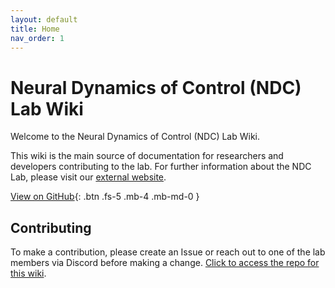 ```yaml
---
layout: default
title: Home
nav_order: 1
---
```


# Neural Dynamics of Control (NDC) Lab Wiki
Welcome to the Neural Dynamics of Control (NDC) Lab Wiki.

This wiki is the main source of documentation for researchers and developers contributing to the lab. For further information about the NDC Lab, please visit our [external website](http://www.ndclab.com/).

<!-- [Get started now](#getting-started){: .btn .btn-primary .fs-5 .mb-4 .mb-md-0 .mr-2 }  -->
[View on GitHub](https://github.com/NDCLab/wiki){: .btn .fs-5 .mb-4 .mb-md-0 }

## Contributing
To make a contribution, please create an Issue or reach out to one of the lab members via Discord before making a change.
[Click to access the repo for this wiki](https://github.com/NDCLab/ndclab.github.io/tree/main).